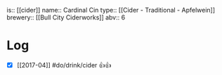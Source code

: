 is:: [[cider]]
name:: Cardinal Cin
type:: [[Cider - Traditional - Apfelwein]]
brewery:: [[Bull City Ciderworks]]
abv:: 6

# Log
- [x] [[2017-04]] #do/drink/cider 👍👍
